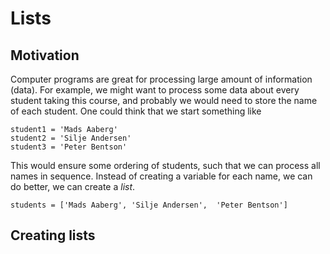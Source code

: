 # Lists

## Motivation

Computer programs are great for processing large amount of information (data). For example, we might want to process some data about every student taking this course, and probably we would need to store the name of each student. One could think that we start something like
```[python]
student1 = 'Mads Aaberg'
student2 = 'Silje Andersen'
student3 = 'Peter Bentson'
```
This would ensure some ordering of students, such that we can process all names in sequence. Instead of creating a variable for each name, we can do better, we can create a *list*.
```[python]
students = ['Mads Aaberg', 'Silje Andersen',  'Peter Bentson']
```

## Creating lists
